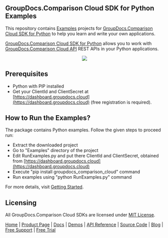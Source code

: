 ## GroupDocs.Comparison Cloud SDK for Python Examples
This repository contains [Examples](Examples) projects for [GroupDocs.Comparison Cloud SDK for Python](https://github.com/groupdocs-comparison-cloud/groupdocs-comparison-cloud-python) to help you learn and write your own applications.

[GroupDocs.Comparison Cloud SDK for Python](https://products.groupdocs.cloud/comparison/python) allows you to work with [GroupDocs.Comparison Cloud API](https://products.groupdocs.cloud/comparison) REST APIs in your Python applications.

<p align="center">
  <a title="Download complete GroupDocs.Comparison Cloud SDK Python Example source code" href="https://github.com/groupdocs-comparison-cloud/groupdocs-comparison-cloud-python-samples/archive/master.zip">
	<img src="https://raw.github.com/AsposeExamples/java-examples-dashboard/master/images/downloadZip-Button-Large.png" />
  </a>
</p>

## Prerequisites

+ Python with PIP installed
+ Get your ClientId and ClientSecret at [https://dashboard.groupdocs.cloud](https://dashboard.groupdocs.cloud) (free registration is required).

## How to Run the Examples?

The package contains Python examples. Follow the given steps to proceed run:

* Extract the downloaded project
* Go to "Examples" directory of the project
* Edit RunExamples.py and put there ClientId and ClientSecret, obtained from [https://dashboard.groupdocs.cloud](https://dashboard.groupdocs.cloud)
* Execute "pip install groupdocs_comparison_cloud" command
* Run examples using "python RunExamples.py" command

For more details, visit  [Getting Started](https://docs.groupdocs.cloud/comparison/getting-started/).

## Licensing
All GroupDocs.Comparison Cloud SDKs are licensed under [MIT License](LICENSE).

[Home](https://www.groupdocs.cloud/) | [Product Page](https://products.groupdocs.cloud/comparison/python) | [Docs](https://docs.groupdocs.cloud/comparison/) | [Demos](https://products.groupdocs.app/comparison/family) | [API Reference](https://apireference.groupdocs.cloud/comparison/) | [Source Code](https://github.com/groupdocs-comparison-cloud/groupdocs-comparison-cloud-python) | [Blog](https://blog.groupdocs.cloud/category/comparison/) | [Free Support](https://forum.groupdocs.cloud/c/comparison) | [Free Trial](https://purchase.groupdocs.cloud/trial)
